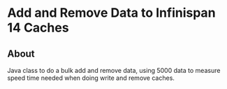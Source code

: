 # Add and Remove Data to Infinispan 14 Caches

## About
Java class to do a bulk add and remove data, using 5000 data to measure speed time needed when doing write and remove caches. 